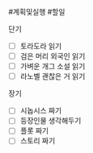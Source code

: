 #계획및실행
#할일

단기
- [ ] 토라도라 읽기
- [ ] 검은 머리 외국인 읽기
- [ ] 가벼운 개그 소설 읽기
- [ ] 라노벨 괜찮은 거 읽기

장기
- [ ] 시놉시스 짜기
- [ ] 등장인물 생각해두기
- [ ] 플롯 짜기
- [ ] 스토리 짜기